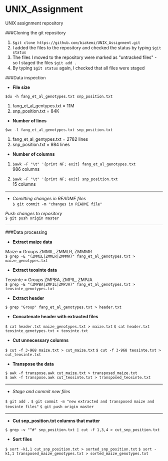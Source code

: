 # UNIX_Assignment
UNIX assignment repository

###Cloning the git repository
1. `$git clone https://github.com/biakemi/UNIX_Assignment.git`
2. I added the files to the repository and checked the status by typing `$git status`
3. The files I moved to the repository were marked as "untracked files" - so I staged the files  `$git add .`
4. By typing `$git status` again, I checked that all files were staged


###Data inspection

* **File size**  

`$du -h fang_et_al_genotypes.txt snp_position.txt`

1. fang_et_al_gentypes.txt = 11M
2. snp_position.txt = 84K
	
* **Number of lines**

`$wc -l fang_et_al_genotypes.txt snp_position.txt`  

1. fang_et_al_gentypes.txt = 2782 lines
2. snp_position.txt = 984 lines

* **Number of columns**

1. `$awk -F "\t" '{print NF; exit} fang_et_al_genotypes.txt`   
986 columns

2. `$awk -F "\t" '{print NF; exit} snp_position.txt`  
15 columns

* **
* _Comitting changes in README files_  
`$ git commit -m "changes in README file"`

_Push changes to repository_  
`$ git push origin master`

* **
###Data processing

* **Extract maize data**

Maize = Groups ZMMIL, ZMMLR, ZMMMR  
`$ grep -E "(ZMMIL|ZMMLR|ZMMMR)" fang_et_al_genotypes.txt > maize_genotypes.txt`

* **Extract teosinte data**

Teosinte = Groups ZMPBA, ZMPIL, ZMPJA  
`$ grep -E "(ZMPBA|ZMPIL|ZMPJA)" fang_et_al_genotypes.txt > teosinte_genotypes.txt`

* **Extract header**

`$ grep "Group" fang_et_al_genotypes.txt > header.txt`

* **Concatenate header with extracted files**

`$ cat header.txt maize_genotypes.txt > maize.txt`
`$ cat header.txt teosinte_genotypes.txt > teosinte.txt`

* **Cut unnecessary columns**

`$ cut -f 3-968 maize.txt > cut_maize.txt`
`$ cut -f 3-968 teosinte.txt > cut_teosinte.txt`

* **Transpose the data**

`$ awk -f transpose.awk cut_maize.txt > transposed_maize.txt`  
`$ awk -f transpose.awk cut_teosinte.txt > transposed_teosinte.txt`

* **

* _Stage and commit new files_  

`$ git add .`
`$ git commit -m "new extracted and transposed maize and teosinte files"`
`$ git push origin master`

* **

* **Cut snp_position.txt columns that matter**

`$ grep -v "^#" snp_position.txt | cut -f 1,3,4 > cut_snp_position.txt`

* **Sort files**

`$ sort -k1,1 cut_snp_position.txt > sorted_snp_position.txt`
`$ sort -k1,1 transposed_maize_genotypes.txt > sorted_maize_genotypes.txt`